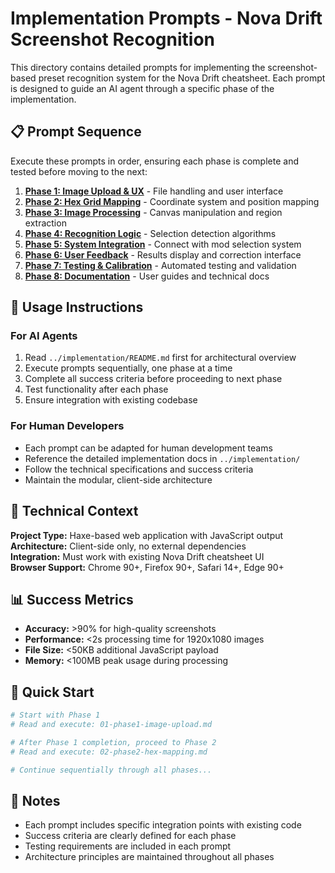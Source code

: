 # Implementation Prompts - Nova Drift Screenshot Recognition

This directory contains detailed prompts for implementing the screenshot-based preset recognition system for the Nova Drift cheatsheet. Each prompt is designed to guide an AI agent through a specific phase of the implementation.

## 📋 Prompt Sequence

Execute these prompts in order, ensuring each phase is complete and tested before moving to the next:

1. **[Phase 1: Image Upload & UX](01-phase1-image-upload.md)** - File handling and user interface
2. **[Phase 2: Hex Grid Mapping](02-phase2-hex-mapping.md)** - Coordinate system and position mapping
3. **[Phase 3: Image Processing](03-phase3-image-processing.md)** - Canvas manipulation and region extraction
4. **[Phase 4: Recognition Logic](04-phase4-recognition.md)** - Selection detection algorithms
5. **[Phase 5: System Integration](05-phase5-integration.md)** - Connect with mod selection system
6. **[Phase 6: User Feedback](06-phase6-user-feedback.md)** - Results display and correction interface
7. **[Phase 7: Testing & Calibration](07-phase7-testing.md)** - Automated testing and validation
8. **[Phase 8: Documentation](08-phase8-documentation.md)** - User guides and technical docs

## 🎯 Usage Instructions

### For AI Agents
1. Read `../implementation/README.md` first for architectural overview
2. Execute prompts sequentially, one phase at a time
3. Complete all success criteria before proceeding to next phase
4. Test functionality after each phase
5. Ensure integration with existing codebase

### For Human Developers
- Each prompt can be adapted for human development teams
- Reference the detailed implementation docs in `../implementation/`
- Follow the technical specifications and success criteria
- Maintain the modular, client-side architecture

## 🔧 Technical Context

**Project Type:** Haxe-based web application with JavaScript output  
**Architecture:** Client-side only, no external dependencies  
**Integration:** Must work with existing Nova Drift cheatsheet UI  
**Browser Support:** Chrome 90+, Firefox 90+, Safari 14+, Edge 90+

## 📊 Success Metrics

- **Accuracy:** >90% for high-quality screenshots
- **Performance:** <2s processing time for 1920x1080 images
- **File Size:** <50KB additional JavaScript payload
- **Memory:** <100MB peak usage during processing

## 🚀 Quick Start

```bash
# Start with Phase 1
# Read and execute: 01-phase1-image-upload.md

# After Phase 1 completion, proceed to Phase 2
# Read and execute: 02-phase2-hex-mapping.md

# Continue sequentially through all phases...
```

## 📝 Notes

- Each prompt includes specific integration points with existing code
- Success criteria are clearly defined for each phase
- Testing requirements are included in each prompt
- Architecture principles are maintained throughout all phases
